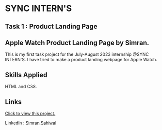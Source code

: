 # SYNC INTERN'S 
## Task 1 : Product Landing Page
## Apple Watch Product Landing Page by Simran.

This is my first task project for the July-August 2023 internship @SYNC INTERN'S.
I have tried to make a product landing webpage for Apple Watch.





## Skills Applied
HTML and CSS.


## Links

[Click to view this project.](https://simransahiwal.github.io/syncinterns-product-landing-page-smart-watch/)

LinkedIn : [Simran Sahiwal](https://www.linkedin.com/in/simran-sahiwal/)
